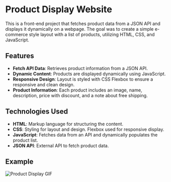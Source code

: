 # Product Display Website

This is a front-end project that fetches product data from a JSON API and displays it dynamically on a webpage. The goal was to create a simple e-commerce style layout with a list of products, utilizing HTML, CSS, and JavaScript.

## Features

- **Fetch API Data**: Retrieves product information from a JSON API.
- **Dynamic Content**: Products are displayed dynamically using JavaScript.
- **Responsive Design**: Layout is styled with CSS Flexbox to ensure a responsive and clean design.
- **Product Information**: Each product includes an image, name, description, price with discount, and a note about free shipping.

## Technologies Used

- **HTML**: Markup language for structuring the content.
- **CSS**: Styling for layout and design. Flexbox used for responsive display.
- **JavaScript**: Fetches data from an API and dynamically populates the product list.
- **JSON API**: External API to fetch product data.

## Example
  ![Product Display GIF](./frontend-development-project-.gif)
